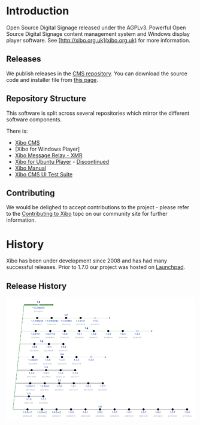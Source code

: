 # Introduction
Open Source Digital Signage released under the AGPLv3. Powerful Open Source Digital Signage content management system and Windows display player software. See [http://xibo.org.uk](xibo.org.uk) for more information.

## Releases
We publish releases in the [CMS repository](https://github.com/xibosignage/xibo-cms/releases). You can download the source code and installer file from [this page](https://github.com/xibosignage/xibo-cms/releases).

## Repository Structure
This software is split across several repositories which mirror the different software components.

There is:
 - [Xibo CMS](https://github.com/xibosignage/xibo-cms)
 - [Xibo for Windows Player]
 - [Xibo Message Relay - XMR](https://github.com/xibosignage/xibo-xmr)
 - [Xibo for Ubuntu Player](https://github.com/xibosignage/xibo-pyclient) - [Discontinued](http://xibo.org.uk/2014/12/15/xibo-for-ubuntu-alpha-discontinuation-notice/)
 - [Xibo Manual](https://github.com/xibosignage/xibo-manual)
 - [Xibo CMS UI Test Suite](https://github.com/xibosignage/xibo-cms-tests)


## Contributing
We would be delighed to accept contributions to the project - please refer to the [Contributing to Xibo](https://community.xibo.org.uk/t/contributing-to-xibo/3979) topc on our community site for further information.

# History
Xibo has been under development since 2008 and has had many successful releases. Prior to 1.7.0 our project was hosted on [Launchpad](https://launchpad.net/xibo/).

## Release History
![Release History](release-history.png)
